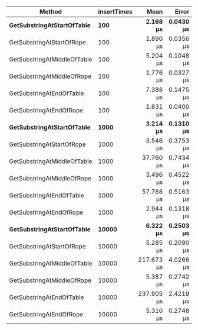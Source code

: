 |                      Method | insertTimes |       Mean |     Error |    StdDev |     Median | Allocated |
|---------------------------- |------------ |-----------:|----------:|----------:|-----------:|----------:|
|  **GetSubstringAtStartOfTable** |         **100** |   **2.168 μs** | **0.0430 μs** | **0.0478 μs** |   **2.200 μs** |     **736 B** |
|   GetSubstringAtStartOfRope |         100 |   1.890 μs | 0.0356 μs | 0.0632 μs |   1.900 μs |     576 B |
| GetSubstringAtMiddleOfTable |         100 |   5.204 μs | 0.1048 μs | 0.1503 μs |   5.100 μs |    5904 B |
|  GetSubstringAtMiddleOfRope |         100 |   1.776 μs | 0.0327 μs | 0.0436 μs |   1.800 μs |     576 B |
|    GetSubstringAtEndOfTable |         100 |   7.388 μs | 0.1475 μs | 0.1918 μs |   7.300 μs |    7912 B |
|     GetSubstringAtEndOfRope |         100 |   1.831 μs | 0.0400 μs | 0.0668 μs |   1.800 μs |     568 B |
|  **GetSubstringAtStartOfTable** |        **1000** |   **3.214 μs** | **0.1310 μs** | **0.3587 μs** |   **3.100 μs** |     **736 B** |
|   GetSubstringAtStartOfRope |        1000 |   3.546 μs | 0.3753 μs | 1.0830 μs |   3.100 μs |     576 B |
| GetSubstringAtMiddleOfTable |        1000 |  37.760 μs | 0.7434 μs | 0.9925 μs |  37.600 μs |   55024 B |
|  GetSubstringAtMiddleOfRope |        1000 |   3.496 μs | 0.4522 μs | 1.3263 μs |   2.900 μs |     576 B |
|    GetSubstringAtEndOfTable |        1000 |  57.788 μs | 0.5163 μs | 0.5071 μs |  57.700 μs |   72712 B |
|     GetSubstringAtEndOfRope |        1000 |   2.944 μs | 0.1318 μs | 0.3629 μs |   2.900 μs |     568 B |
|  **GetSubstringAtStartOfTable** |       **10000** |   **6.322 μs** | **0.2503 μs** | **0.6936 μs** |   **6.100 μs** |     **736 B** |
|   GetSubstringAtStartOfRope |       10000 |   5.285 μs | 0.2090 μs | 0.5964 μs |   5.200 μs |     576 B |
| GetSubstringAtMiddleOfTable |       10000 | 217.673 μs | 4.0266 μs | 3.7665 μs | 218.900 μs | 1078080 B |
|  GetSubstringAtMiddleOfRope |       10000 |   5.387 μs | 0.2742 μs | 0.7780 μs |   5.200 μs |     576 B |
|    GetSubstringAtEndOfTable |       10000 | 237.905 μs | 2.4219 μs | 4.4891 μs | 236.500 μs |  720712 B |
|     GetSubstringAtEndOfRope |       10000 |   5.310 μs | 0.2748 μs | 0.7929 μs |   5.100 μs |     568 B |
